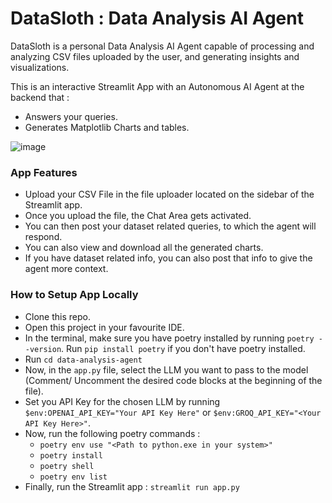 # DataSloth : Data Analysis AI Agent

DataSloth is a personal Data Analysis AI Agent capable of processing and analyzing CSV files uploaded by the user, and generating insights and visualizations.

This is an interactive Streamlit App with an Autonomous AI Agent at the backend that :
  - Answers your queries.
  - Generates Matplotlib Charts and tables.

![image](https://github.com/maitreyaz/DataSloth-Data-Analysis-AI-Agent/assets/83835081/7ff460c2-fe6d-48e8-b018-c0da397625da)

### App Features
  - Upload your CSV File in the file uploader located on the sidebar of the Streamlit app.
  - Once you upload the file, the Chat Area gets activated.
  - You can then post your dataset related queries, to which the agent will respond.
  - You can also view and download all the generated charts.
  - If you have dataset related info, you can also post that info to give the agent more context.

### How to Setup App Locally
  - Clone this repo.
  - Open this project in your favourite IDE.
  - In the terminal, make sure you have poetry installed by running ```poetry --version```. Run ```pip install poetry``` if you don't have poetry installed.
  - Run ```cd data-analysis-agent```
  - Now, in the ``app.py`` file, select the LLM you want to pass to the model (Comment/ Uncomment the desired code blocks at the beginning of the file).
  - Set you API Key for the chosen LLM by running ```$env:OPENAI_API_KEY="Your API Key Here"``` or ```$env:GROQ_API_KEY="<Your API Key Here>"```.
  - Now, run the following poetry commands :
    - ```poetry env use "<Path to python.exe in your system>"```
    - ```poetry install```
    - ```poetry shell```
    - ```poetry env list```
  - Finally, run the Streamlit app : ```streamlit run app.py```

